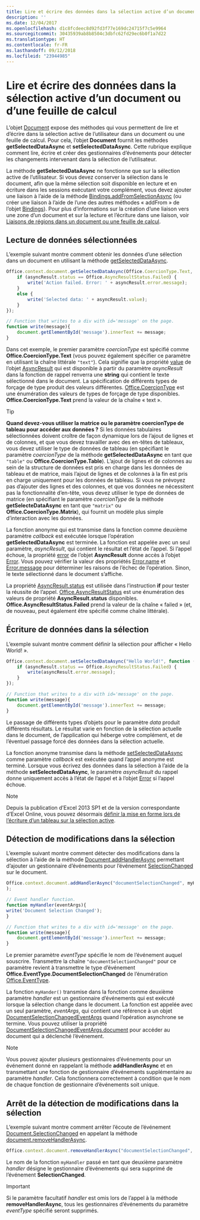 ```yaml
---
title: Lire et écrire des données dans la sélection active d’un document ou d’une feuille de calcul
description: ''
ms.date: 12/04/2017
ms.openlocfilehash: d1c8fcdeec8d92fd3f77e169dc24715f7c5e9964
ms.sourcegitcommit: 30435939ab8b8504c3dbfc62fd29ec6b0f1a7d22
ms.translationtype: HT
ms.contentlocale: fr-FR
ms.lasthandoff: 09/12/2018
ms.locfileid: "23944985"
---
```

# <a name="read-and-write-data-to-the-active-selection-in-a-document-or-spreadsheet"></a>Lire et écrire des données dans la sélection active d’un document ou d’une feuille de calcul

L’objet [Document](https://docs.microsoft.com/javascript/api/office/office.document?view=office-js) expose des méthodes qui vous permettent de lire et d’écrire dans la sélection active de l’utilisateur dans un document ou une feuille de calcul. Pour cela, l’objet **Document** fournit les méthodes **getSelectedDataAsync** et **setSelectedDataAsync**. Cette rubrique explique comment lire, écrire et créer des gestionnaires d’événements pour détecter les changements intervenant dans la sélection de l’utilisateur.

La méthode **getSelectedDataAsync** ne fonctionne que sur la sélection active de l’utilisateur. Si vous devez conserver la sélection dans le document, afin que la même sélection soit disponible en lecture et en écriture dans les sessions exécutant votre complément, vous devez ajouter une liaison à l’aide de la méthode [Bindings.addFromSelectionAsync](https://docs.microsoft.com/javascript/api/office/office.bindings?view=office-js#addfromselectionasync-bindingtype--options--callback-) (ou créer une liaison à l’aide de l’une des autres méthodes « addFrom » de l’objet [Bindings](https://docs.microsoft.com/javascript/api/office/office.bindings?view=office-js)). Pour plus d’informations sur la création d’une liaison vers une zone d’un document et sur la lecture et l’écriture dans une liaison, voir [Liaisons de régions dans un document ou une feuille de calcul](bind-to-regions-in-a-document-or-spreadsheet.md).


## <a name="read-selected-data"></a>Lecture de données sélectionnées


L’exemple suivant montre comment obtenir les données d’une sélection dans un document en utilisant la méthode [getSelectedDataAsync](https://docs.microsoft.com/javascript/api/office/office.document?view=office-js#getselecteddataasync-coerciontype--options--callback-).


```js
Office.context.document.getSelectedDataAsync(Office.CoercionType.Text, function (asyncResult) {
    if (asyncResult.status == Office.AsyncResultStatus.Failed) {
        write('Action failed. Error: ' + asyncResult.error.message);
    }
    else {
        write('Selected data: ' + asyncResult.value);
    }
});

// Function that writes to a div with id='message' on the page.
function write(message){
    document.getElementById('message').innerText += message; 
}
```

Dans cet exemple, le premier paramètre _coercionType_ est spécifié comme **Office.CoercionType.Text** (vous pouvez également spécifier ce paramètre en utilisant la chaîne littérale `"text"`). Cela signifie que la propriété [value](https://docs.microsoft.com/javascript/api/office/office.asyncresult?view=office-js#status) de l’objet [AsyncResult](https://docs.microsoft.com/javascript/api/office/office.asyncresult?view=office-js) qui est disponible à partir du paramètre _asyncResult_ dans la fonction de rappel renverra une **string** qui contient le texte sélectionné dans le document. La spécification de différents types de forçage de type produit des valeurs différentes. [Office.CoercionType](https://docs.microsoft.com/javascript/api/office/office.coerciontype?view=office-js) est une énumération des valeurs de types de forçage de type disponibles. **Office.CoercionType.Text** prend la valeur de la chaîne « text ».


> [!TIP]
> **Quand devez-vous utiliser la matrice ou le paramètre coercionType de tableau pour accéder aux données ?** Si les données tabulaires sélectionnées doivent croître de façon dynamique lors de l’ajout de lignes et de colonnes, et que vous devez travailler avec des en-têtes de tableaux, vous devez utiliser le type de données de tableau (en spécifiant le paramètre _coercionType_ de la méthode **getSelectedDataAsync** en tant que `"table"` ou **Office.CoercionType.Table**). L’ajout de lignes et de colonnes au sein de la structure de données est pris en charge dans les données de tableau et de matrice, mais l’ajout de lignes et de colonnes à la fin est pris en charge uniquement pour les données de tableau. Si vous ne prévoyez pas d’ajouter des lignes et des colonnes, et que vos données ne nécessitent pas la fonctionnalité d’en-tête, vous devez utiliser le type de données de matrice (en spécifiant le paramètre _coercionType_ de la méthode **getSelecteDataAsync** en tant que `"matrix"` ou **Office.CoercionType.Matrix**), qui fournit un modèle plus simple d’interaction avec les données.

La fonction anonyme qui est transmise dans la fonction comme deuxième paramètre _callback_ est exécutée lorsque l’opération **getSelectedDataAsync** est terminée. La fonction est appelée avec un seul paramètre, _asyncResult_, qui contient le résultat et l’état de l’appel. Si l’appel échoue, la propriété [error](https://docs.microsoft.com/javascript/api/office/office.asyncresult?view=office-js#asynccontext) de l’objet **AsyncResult** donne accès à l’objet [Error](https://docs.microsoft.com/javascript/api/office/office.error?view=office-js). Vous pouvez vérifier la valeur des propriétés [Error.name](https://docs.microsoft.com/javascript/api/office/office.error?view=office-js#name) et [Error.message](https://docs.microsoft.com/javascript/api/office/office.error?view=office-js#message) pour déterminer les raisons de l’échec de l’opération. Sinon, le texte sélectionné dans le document s’affiche.

La propriété [AsyncResult.status](https://docs.microsoft.com/javascript/api/office/office.asyncresult?view=office-js#error) est utilisée dans l’instruction **if** pour tester la réussite de l’appel. [Office.AsyncResultStatus](https://docs.microsoft.com/javascript/api/office/office.asyncresult?view=office-js#status) est une énumération des valeurs de propriété **AsyncResult.status** disponibles. **Office.AsyncResultStatus.Failed** prend la valeur de la chaîne « failed » (et, de nouveau, peut également être spécifié comme chaîne littérale).


## <a name="write-data-to-the-selection"></a>Écriture de données dans la sélection


L’exemple suivant montre comment définir la sélection pour afficher « Hello World! ».


```js
Office.context.document.setSelectedDataAsync("Hello World!", function (asyncResult) {
    if (asyncResult.status == Office.AsyncResultStatus.Failed) {
        write(asyncResult.error.message);
    }
});

// Function that writes to a div with id='message' on the page.
function write(message){
    document.getElementById('message').innerText += message; 
}
```

Le passage de différents types d’objets pour le paramètre  _data_ produit différents résultats. Le résultat varie en fonction de la sélection actuelle dans le document, de l’application qui héberge votre complément, et de l’éventuel passage forcé des données dans la sélection actuelle.

La fonction anonyme transmise dans la méthode [setSelectedDataAsync](https://docs.microsoft.com/javascript/api/office/office.document?view=office-js#setselecteddataasync-data--options--callback-) comme paramètre _callback_ est exécutée quand l’appel anonyme est terminé. Lorsque vous écrivez des données dans la sélection à l’aide de la méthode **setSelectedDataAsync**, le paramètre _asyncResult_ du rappel donne uniquement accès à l’état de l’appel et à l’objet [Error](https://docs.microsoft.com/javascript/api/office/office.error?view=office-js) si l’appel échoue.

> [!NOTE]
> Depuis la publication d’Excel 2013 SP1 et de la version correspondante d’Excel Online, vous pouvez désormais [définir la mise en forme lors de l’écriture d’un tableau sur la sélection active](../excel/excel-add-ins-tables.md).


## <a name="detect-changes-in-the-selection"></a>Détection de modifications dans la sélection


L’exemple suivant montre comment détecter des modifications dans la sélection à l’aide de la méthode [Document.addHandlerAsync](https://docs.microsoft.com/javascript/api/office/office.document?view=office-js#addhandlerasync-eventtype--handler--options--callback-) permettant d’ajouter un gestionnaire d’événements pour l’événement [SelectionChanged](https://docs.microsoft.com/javascript/api/office/office.documentselectionchangedeventargs?view=office-js) sur le document.


```js
Office.context.document.addHandlerAsync("documentSelectionChanged", myHandler, function(result){} 
);

// Event handler function.
function myHandler(eventArgs){
write('Document Selection Changed');
}

// Function that writes to a div with id='message' on the page.
function write(message){
    document.getElementById('message').innerText += message; 
}
```

Le premier paramètre  _eventType_ spécifie le nom de l’événement auquel souscrire. Transmettre la chaîne `"documentSelectionChanged"` pour ce paramètre revient à transmettre le type d’événement **Office.EventType.DocumentSelectionChanged** de l’énumération [Office.EventType](https://docs.microsoft.com/javascript/api/office/office.eventtype?view=office-js).

La fonction `myHander()` transmise dans la fonction comme deuxième paramètre _handler_ est un gestionnaire d’événements qui est exécuté lorsque la sélection change dans le document. La fonction est appelée avec un seul paramètre, _eventArgs_, qui contient une référence à un objet [DocumentSelectionChangedEventArgs](https://docs.microsoft.com/javascript/api/office/office.documentselectionchangedeventargs?view=office-js) quand l’opération asynchrone se termine. Vous pouvez utiliser la propriété [DocumentSelectionChangedEventArgs.document](https://docs.microsoft.com/javascript/api/office/office.documentselectionchangedeventargs?view=office-js#document) pour accéder au document qui a déclenché l’événement.


> [!NOTE]
> Vous pouvez ajouter plusieurs gestionnaires d’événements pour un événement donné en rappelant la méthode **addHandlerAsync** et en transmettant une fonction de gestionnaire d’événements supplémentaire au paramètre _handler_. Cela fonctionnera correctement à condition que le nom de chaque fonction de gestionnaire d’événements soit unique.


## <a name="stop-detecting-changes-in-the-selection"></a>Arrêt de la détection de modifications dans la sélection


L’exemple suivant montre comment arrêter l’écoute de l’événement [Document.SelectionChanged](https://docs.microsoft.com/javascript/api/office/office.documentselectionchangedeventargs?view=office-js) en appelant la méthode [document.removeHandlerAsync](https://docs.microsoft.com/javascript/api/office/office.document?view=office-js#removehandlerasync-eventtype--options--callback-).


```js
Office.context.document.removeHandlerAsync("documentSelectionChanged", {handler:myHandler}, function(result){});
```

Le nom de la fonction `myHandler` passé en tant que deuxième paramètre _handler_ désigne le gestionnaire d’événements qui sera supprimé de l’événement **SelectionChanged**.


> [!IMPORTANT]
> Si le paramètre facultatif _handler_ est omis lors de l’appel à la méthode **removeHandlerAsync**, tous les gestionnaires d’événements du paramètre _eventType_ spécifié seront supprimés.

